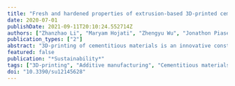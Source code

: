 ```yaml
---
title: "Fresh and hardened properties of extrusion-based 3D-printed cementitious materials: A review"
date: 2020-07-01
publishDate: 2021-09-11T20:10:24.552714Z
authors: ["Zhanzhao Li", "Maryam Hojati", "Zhengyu Wu", "Jonathon Piasente", "Negar Ashrafi", "José P. Duarte", "Shadi Nazarian", "Sven G. Bilén", "Ali M. Memari", "Aleksandra Radlińska"]
publication_types: ["2"]
abstract: "3D-printing of cementitious materials is an innovative construction approach with which building elements can be constructed without the use of formwork. Despite potential benefits in the construction industry, it introduces various engineering challenges from the material point of view. This paper reviews the properties of extrusion-based 3D-printed cementitious materials in both fresh and hardened states. Four main properties of fresh-state printing materials are addressed: flowability, extrudability, buildability, and open time, along with hardened properties, including density, compressive strength, flexural strength, tensile bond strength, shrinkage, and cracking. Experimental testing and effective factors of each property are covered, and a mix design procedure is proposed. The main objective of this paper is to provide an overview of the recent development in 3D-printing of cementitious materials and to identify the research gaps that need further investigation."
featured: false
publication: "*Sustainability*"
tags: ["3D-printing", "Additive manufacturing", "Cementitious materials", "Fresh properties", "Hardened properties", "Mix design"]
doi: "10.3390/su12145628"
---
```


